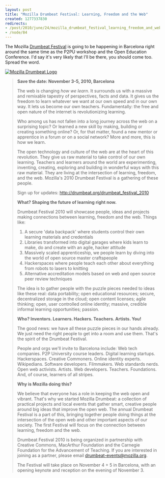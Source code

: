 ```yaml
--- 
layout: post
title: "Mozilla Drumbeat Festival: Learning, Freedom and the Web"
created: 1277337830
redirects:
- /post/2010/june/24/mozilla_drumbeat_festival_learning_freedom_and_web#comments
- /node/84
---
```

The Mozilla <a href="http://www.drumbeat.org/drumbeat_festival_2010">Drumbeat Festival</a> is going to be happening in Barcelona right around the same time as the P2PU workshop and the Open Education Conference. I'd say it's very likely that I'll be there, you should come too. Spread the word.

<a href="http://www.flickr.com/photos/johndbritton/4688338359/"><img src="http://farm5.static.flickr.com/4017/4688338359_c08bc89755.jpg" alt="Mozilla Drumbeat Logo" /></a>

<blockquote>
<strong>Save the date: November 3-5, 2010, Barcelona</strong>

The web is changing <em>how we learn</em>. It surrounds us with a massive and remixable tapestry of perspectives, facts and data. It gives us the freedom to learn whatever we want at our own speed and in our own way. It lets us become our own teachers. Fundamentally: the free and open nature of the internet is revolutionizing learning.

Who among us has not fallen into a long journey across the web on a surprising topic? Or learned a new skill by making, building or creating something online? Or, for that matter, found a new mentor or apprentice in a forum or on a social network? More and more, this is how we learn.

The open technology and culture of the web are at the heart of this revolution. They give us raw material to take control of our own learning. Teachers and learners around the world are experimenting, inventing, creating, exploring and building in wonderful ways with this raw material. They are living at the intersection of learning, freedom, and the web. Mozilla's 2010 Drumbeat Festival is a gathering of these people.

Sign up for updates: <a href="http://drumbeat.org/drumbeat_festival_2010">http://drumbeat.org/drumbeat_festival_2010</a>

<strong>What? Shaping the future of learning right now.</strong>

Drumbeat Festival 2010 will showcase people, ideas and projects making connections between learning, freedom and the web. Things like:

<ol>
<li>A secure 'data backpack' where students control their own learning materials and credentials</li>
<li>Libraries transformed into digital garages where kids learn to make, do and create with an agile, hacker attitude</li>
<li>Massively scaled apprenticeship, we people learn by diving into the world of open source master craftspeople</li>
<li>Hackerspaces where people teach each other about everything from robots to lasers to knitting</li>
<li>Alternative accreditation models based on web and open source peer review techniques</li>
</ol>

The idea is to gather people with the puzzle pieces needed to ideas like these real: data portability; open educational resources; secure, decentralized storage in the cloud; open content licenses; agile thinking; open, user controlled online identity; massive, credible informal learning opportunities; passion.

<strong>Who? Inventors. Learners. Hackers. Teachers. Artists. You!</strong>

The good news: we have all these puzzle pieces in our hands already. We just need the right people to get into a room and use them. That's the spirit of the Drumbeat Festival.

People and orgs we'll invite to Barcelona include: Web tech companies. P2P University course leaders. Digital learning startups. Hackerspaces. Creative Commoners. Online identity experts. Wikipedians. Software developers. Filmmakers. Web standards nerds. Open web activists. Artists. Web developers. Teachers. Foundations. And, of course, learners of all stripes.

<strong>Why is Mozilla doing this?</strong>

We believe that everyone has a role in keeping the web open and vibrant. That's why we started Mozilla Drumbeat: a collection of practical projects and local events that gather smart, creative people around big ideas that improve the open web. The annual Drumbeat Festival is a part of this, bringing together people doing things at the intersection of the open web and other important aspects of our society. The first Festival will focus on the connection between learning, freedom and the web.

Drumbeat Festival 2010 is being organized in partnership with Creative Commons, MacArthur Foundation and the Carnegie Foundation for the Advancement of Teaching. If you are interested in joining as a partner, please email <a href="mailto:drumbeat-events@mozilla.org">drumbeat-events@mozilla.org</a>.

The Festival will take place on November 4 + 5 in Barcelona, with an opening keynote and reception on the evening of November 3.
</blockquote>
